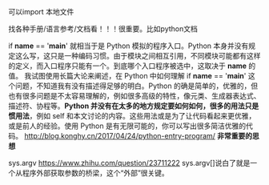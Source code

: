 可以import  本地文件

找各种手册/语言参考/文档看！！！很重要。比如python文档

if __name__ == '__main__' 就相当于是 Python 模拟的程序入口。Python 本身并没有规定这么写，这只是一种编码习惯。由于模块之间相互引用，不同模块可能都有这样的定义，而入口程序只能有一个。到底哪个入口程序被选中，这取决于 __name__ 的值。
我试图使用长篇大论来阐述，在 Python 中如何理解 if __name__ == '__main__' 这个问题，不知道我有没有描述得足够的明白。Python 的确是简单的，优雅的，但也有很多问题是不太容易理解的，例如很多高级的特性，像元类、生成器表达式、描述符、协程等。**Python 并没有在太多的地方规定要如何如何，很多的用法只是惯用法**，例如 self 和本文讨论的内容。这些用法或是为了让代码看起来更优雅，或是前人的经验。使用 Python 是有无限可能的，你可以写出很多简洁优雅的代码。
http://blog.konghy.cn/2017/04/24/python-entry-program/
**非常重要的思想**

sys.argv   https://www.zhihu.com/question/23711222  sys.argv[]说白了就是一个从程序外部获取参数的桥梁，这个“外部”很关键。
